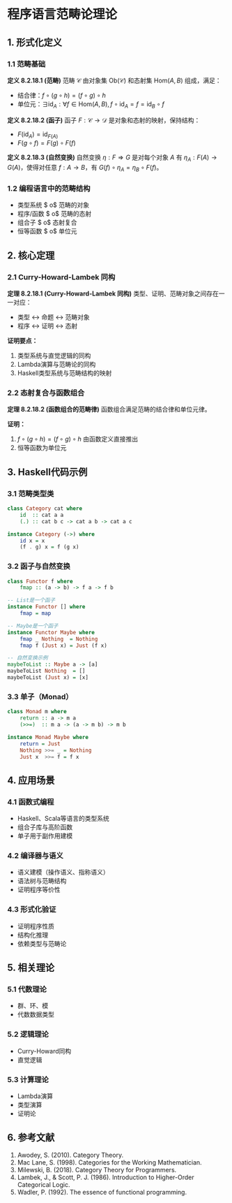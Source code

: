 # 程序语言范畴论理论

## 1. 形式化定义

### 1.1 范畴基础

**定义 8.2.18.1 (范畴)**
范畴 $\mathcal{C}$ 由对象集 $\text{Ob}(\mathcal{C})$ 和态射集 $\text{Hom}(A, B)$ 组成，满足：
- 结合律：$f \circ (g \circ h) = (f \circ g) \circ h$
- 单位元：$\exists \text{id}_A: \forall f \in \text{Hom}(A, B), f \circ \text{id}_A = f = \text{id}_B \circ f$

**定义 8.2.18.2 (函子)**
函子 $F: \mathcal{C} \rightarrow \mathcal{D}$ 是对象和态射的映射，保持结构：
- $F(\text{id}_A) = \text{id}_{F(A)}$
- $F(g \circ f) = F(g) \circ F(f)$

**定义 8.2.18.3 (自然变换)**
自然变换 $\eta: F \Rightarrow G$ 是对每个对象 $A$ 有 $\eta_A: F(A) \rightarrow G(A)$，使得对任意 $f: A \rightarrow B$，有 $G(f) \circ \eta_A = \eta_B \circ F(f)$。

### 1.2 编程语言中的范畴结构

- 类型系统 $	o$ 范畴的对象
- 程序/函数 $	o$ 范畴的态射
- 组合子 $	o$ 态射复合
- 恒等函数 $	o$ 单位元

## 2. 核心定理

### 2.1 Curry-Howard-Lambek 同构

**定理 8.2.18.1 (Curry-Howard-Lambek 同构)**
类型、证明、范畴对象之间存在一一对应：
- 类型 $\leftrightarrow$ 命题 $\leftrightarrow$ 范畴对象
- 程序 $\leftrightarrow$ 证明 $\leftrightarrow$ 态射

**证明要点：**
1. 类型系统与直觉逻辑的同构
2. Lambda演算与范畴论的同构
3. Haskell类型系统与范畴结构的映射

### 2.2 态射复合与函数组合

**定理 8.2.18.2 (函数组合的范畴律)**
函数组合满足范畴的结合律和单位元律。

**证明：**
1. $f \circ (g \circ h) = (f \circ g) \circ h$ 由函数定义直接推出
2. 恒等函数为单位元

## 3. Haskell代码示例

### 3.1 范畴类型类

```haskell
class Category cat where
    id  :: cat a a
    (.) :: cat b c -> cat a b -> cat a c

instance Category (->) where
    id x = x
    (f . g) x = f (g x)
```

### 3.2 函子与自然变换

```haskell
class Functor f where
    fmap :: (a -> b) -> f a -> f b

-- List是一个函子
instance Functor [] where
    fmap = map

-- Maybe是一个函子
instance Functor Maybe where
    fmap _ Nothing  = Nothing
    fmap f (Just x) = Just (f x)

-- 自然变换示例
maybeToList :: Maybe a -> [a]
maybeToList Nothing  = []
maybeToList (Just x) = [x]
```

### 3.3 单子（Monad）

```haskell
class Monad m where
    return :: a -> m a
    (>>=)  :: m a -> (a -> m b) -> m b

instance Monad Maybe where
    return = Just
    Nothing >>= _ = Nothing
    Just x  >>= f = f x
```

## 4. 应用场景

### 4.1 函数式编程
- Haskell、Scala等语言的类型系统
- 组合子库与高阶函数
- 单子用于副作用建模

### 4.2 编译器与语义
- 语义建模（操作语义、指称语义）
- 语法树与范畴结构
- 证明程序等价性

### 4.3 形式化验证
- 证明程序性质
- 结构化推理
- 依赖类型与范畴论

## 5. 相关理论

### 5.1 代数理论
- 群、环、模
- 代数数据类型

### 5.2 逻辑理论
- Curry-Howard同构
- 直觉逻辑

### 5.3 计算理论
- Lambda演算
- 类型演算
- 证明论

## 6. 参考文献

1. Awodey, S. (2010). Category Theory.
2. Mac Lane, S. (1998). Categories for the Working Mathematician.
3. Milewski, B. (2018). Category Theory for Programmers.
4. Lambek, J., & Scott, P. J. (1986). Introduction to Higher-Order Categorical Logic.
5. Wadler, P. (1992). The essence of functional programming. 